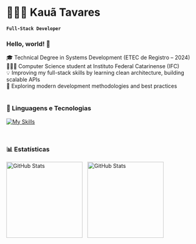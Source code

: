 # 👨🏽‍💻 Kauã Tavares
**`Full-Stack Developer`**
<br>

### Hello, world! 👋
🎓 Technical Degree in Systems Development (ETEC de Registro – 2024) <br>
👨🏽‍💻 Computer Science student at Instituto Federal Catarinense (IFC) <br>
💡 Improving my full-stack skills by learning clean architecture, building scalable APIs <br>
📱 Exploring modern development methodologies and best practices <br><br>

### 🤖 Linguagens e Tecnologias

[![My Skills](https://skillicons.dev/icons?i=cpp,java,python,php,js,mysql,git,github)](https://skillicons.dev)

<br/>

### 📊 Estatísticas

<p>
  <img 
    align="left" 
    alt="GitHub Stats" 
    height="200" 
    style="padding-right: 10px;" 
    src="https://github-readme-stats.vercel.app/api?username=Kauadt&show_icons=true&theme=react&include_all_commits=true&locale=pt-br" 
  />

<img 
      align="left" 
      alt="GitHub Stats" 
      height="200" 
      src="https://github-readme-stats.vercel.app/api/top-langs/?username=Kauadt&theme=react&layout=compact&custom_title=Tecnologias&langs_count=10" 
  />

</p>


